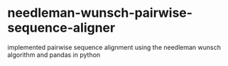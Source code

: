 # needleman-wunsch-pairwise-sequence-aligner
implemented pairwise sequence alignment using the needleman wunsch algorithm and pandas in python
